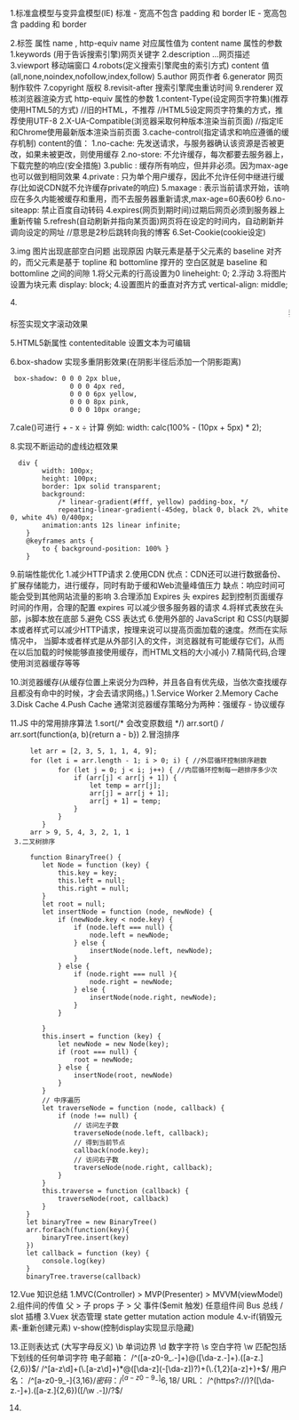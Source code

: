 1.标准盒模型与变异盒模型(IE)
	标准 - 宽高不包含 padding 和 border
	 IE  - 宽高包含 padding 和 border
	
2.<meta />标签
	 属性 name , http-equiv
	 name 对应属性值为 content
	<meta name='参数' content='具体的描述' />
	 name 属性的参数
		 1.keywords  (用于告诉搜索引擎)网页关键字
		 2.description  ...网页描述
		 3.viewport  移动端窗口
		 4.robots(定义搜索引擎爬虫的索引方式)  content 值(all,none,noindex,nofollow,index,follow)
		 5.author  网页作者
		 6.generator  网页制作软件
		 7.copyright  版权
		 8.revisit-after  搜索引擎爬虫重访时间
		 9.renderer  双核浏览器渲染方式
	<meta http-equiv="参数" content="具体的描述">
	 http-equiv 属性的参数
		 1.content-Type(设定网页字符集)(推荐使用HTML5的方式)
			<meta http-equiv="content-Type" content="text/html;charset=utf-8">//旧的HTML，不推荐
			<meta charset="utf-8"> //HTML5设定网页字符集的方式，推荐使用UTF-8
		 2.X-UA-Compatible(浏览器采取何种版本渲染当前页面)
			<meta http-equiv="X-UA-Compatible" content="IE=edge,chrome=1"/> //指定IE和Chrome使用最新版本渲染当前页面
		 3.cache-control(指定请求和响应遵循的缓存机制)
			<meta http-equiv="cache-control" content="no-cache">
			content的值：
				 1.no-cache: 先发送请求，与服务器确认该资源是否被更改，如果未被更改，则使用缓存
				 2.no-store: 不允许缓存，每次都要去服务器上，下载完整的响应(安全措施)
				 3.public : 缓存所有响应，但并非必须。因为max-age也可以做到相同效果
				 4.private : 只为单个用户缓存，因此不允许任何中继进行缓存(比如说CDN就不允许缓存private的响应)
				 5.maxage : 表示当前请求开始，该响应在多久内能被缓存和重用，而不去服务器重新请求,max-age=60表60秒
				 6.no-siteapp: 禁止百度自动转码 <meta http-equiv="Cache-Control" content="no-siteapp" />
		 4.expires(网页到期时间)过期后网页必须到服务器上重新传输
			<meta http-equiv="expires" content="Sunday 26 October 2016 01:00 GMT" />
		 5.refresh(自动刷新并指向某页面)网页将在设定的时间内，自动刷新并调向设定的网址
			<meta http-equiv="refresh" content="2；URL=http://www.lxxyx.win/"> //意思是2秒后跳转向我的博客
		 6.Set-Cookie(cookie设定)
			<meta http-equiv="Set-Cookie" content="User=Lxxyx; path=/; expires=Sunday, 10-Jan-16 10:00:00 GMT">

3.img 图片出现底部空白问题 
	 出现原因  内联元素是基于父元素的 baseline 对齐的，而父元素是基于 topline 和 bottomline 撑开的 
		   空白区就是 baseline 和 bottomline 之间的间隙
	 1.将父元素的行高设置为0  lineheight: 0;
	 2.浮动
	 3.将图片设置为块元素  display: block;
	 4.设置图片的垂直对齐方式  vertical-align: middle;
	
4.<marquee>我是滚动文字</marquee>标签实现文字滚动效果

5.HTML5新属性  contenteditable  设置文本为可编辑

6.box-shadow  实现多重阴影效果(在阴影半径后添加一个阴影距离) 

	 box-shadow: 0 0 0 2px blue,
				   0 0 0 4px red,
				   0 0 0 6px yellow,
				   0 0 0 8px pink,
				   0 0 0 10px orange;
				   
7.cale()可进行 + - x ÷ 计算  例如: width: calc(100% - (10px + 5px) * 2);

8.实现不断运动的虚线边框效果

	  div {
			width: 100px;
			height: 100px;
		    border: 1px solid transparent;
		    background: 
				/* linear-gradient(#fff, yellow) padding-box, */
				repeating-linear-gradient(-45deg, black 0, black 2%, white 0, white 4%) 0/400px;
		    animation:ants 12s linear infinite;
		}
	    @keyframes ants {
			to { background-position: 100% }
	    }
		
9.前端性能优化
	 1.减少HTTP请求
	 2.使用CDN 
		 优点：CDN还可以进行数据备份、扩展存储能力，进行缓存，同时有助于缓和Web流量峰值压力
		 缺点：响应时间可能会受到其他网站流量的影响
	 3.合理添加 Expires 头  expires 起到控制页面缓存时间的作用，合理的配置 expires 可以减少很多服务器的请求
	 4.将样式表放在头部，js脚本放在底部
	 5.避免 CSS 表达式
	 6.使用外部的 JavaScript 和 CSS(内联脚本或者样式可以减少HTTP请求，按理来说可以提高页面加载的速度。然而在实际情况中，
			 当脚本或者样式是从外部引入的文件，浏览器就有可能缓存它们，从而在以后加载的时候能够直接使用缓存，而HTML文档的大小减小)
	 7.精简代码,合理使用浏览器缓存等等

10.浏览器缓存(从缓存位置上来说分为四种，并且各自有优先级，当依次查找缓存且都没有命中的时候，才会去请求网络。)
	 1.Service Worker
	 2.Memory Cache
	 3.Disk Cache
	 4.Push Cache
	 通常浏览器缓存策略分为两种：强缓存 - 协议缓存 

11.JS 中的常用排序算法
	 1.sort(/* 会改变原数组 */)  arr.sort() / arr.sort(function(a, b){return a - b}) 
	 2.冒泡排序
	 
		 let arr = [2, 3, 5, 1, 1, 4, 9];
		 for (let i = arr.length - 1; i > 0; i) { //外层循环控制排序趟数
				for (let j = 0; j < i; j++) { //内层循环控制每一趟排序多少次
					if (arr[j] < arr[j + 1]) {
						let temp = arr[j];
						arr[j] = arr[j + 1];
						arr[j + 1] = temp;
					}
				}
			}
		 arr > 9, 5, 4, 3, 2, 1, 1 
	 3.二叉树排序 
	 
		 function BinaryTree() {
			let Node = function (key) {
				this.key = key;
				this.left = null;
				this.right = null;
			}
			let root = null;
			let insertNode = function (node, newNode) {
				if (newNode.key < node.key) {
					if (node.left === null) {
						node.left = newNode;
					} else {
						insertNode(node.left, newNode);
					}
				} else {
					if (node.right === null ){
						node.right = newNode;
					} else {
						insertNode(node.right, newNode);
					}
				}
				
			}
			this.insert = function (key) {
				let newNode = new Node(key);
				if (root === null) {
					root = newNode;
				} else {
					insertNode(root, newNode)
				}
			}
			// 中序遍历
			let traverseNode = function (node, callback) {
				if (node !== null) {
					// 访问左子数  
					traverseNode(node.left, callback);
					// 得到当前节点
					callback(node.key);
					// 访问右子数  
					traverseNode(node.right, callback);
				}
			}
			this.traverse = function (callback) {
				traverseNode(root, callback)
			}
		}
		let binaryTree = new BinaryTree()
		arr.forEach(function(key){
			binaryTree.insert(key)
		})
		let callback = function (key) {
			console.log(key)
		}
		binaryTree.traverse(callback)
12.Vue  知识总结
	 1.MVC(Controller) > MVP(Presenter) > MVVM(viewModel)
	 2.组件间的传值
		 父 > 子  props 
		 子 > 父	  事件($emit 触发)
		 任意组件间  Bus 总线 / slot 插槽
	 3.Vuex 状态管理
		 state  getter  mutation  action  module
	 4.v-if(销毁元素-重新创建元素)  v-show(控制display实现显示隐藏)
	
13.正则表达式 (大写字母反义)
	 \b 单词边界
	 \d 数字字符
	 \s 空白字符
	 \w 匹配包括下划线的任何单词字符
	 电子邮箱：
		 /^([a-z0-9_\.-]+)@([\da-z\.-]+)\.([a-z\.]{2,6})$/
		 /^[a-z\d]+(\.[a-z\d]+)*@([\da-z](-[\da-z])?)+(\.{1,2}[a-z]+)+$/
	 用户名：
		 /^[a-z0-9_-]{3,16}$/
	 密码：
		 /^[a-z0-9_-]{6,18}$/
	 URL：
		 /^(https?:\/\/)?([\da-z\.-]+)\.([a-z\.]{2,6})([\/\w \.-]*)*\/?$/

14.